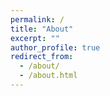 ```yaml
---
permalink: /
title: "About"
excerpt: ""
author_profile: true
redirect_from: 
  - /about/
  - /about.html
---
```



